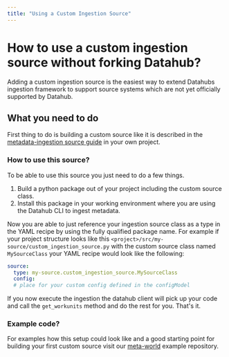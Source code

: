 ```yaml
---
title: "Using a Custom Ingestion Source"
---
```



# How to use a custom ingestion source without forking Datahub?

Adding a custom ingestion source is the easiest way to extend Datahubs ingestion framework to support source systems
which are not yet officially supported by Datahub.

## What you need to do

First thing to do is building a custom source like it is described in
the [metadata-ingestion source guide](../../metadata-ingestion/adding-source.md) in your own project.

### How to use this source?

To be able to use this source you just need to do a few things.

1. Build a python package out of your project including the custom source class.
2. Install this package in your working environment where you are using the Datahub CLI to ingest metadata.

Now you are able to just reference your ingestion source class as a type in the YAML recipe by using the fully qualified
package name. For example if your project structure looks like this `<project>/src/my-source/custom_ingestion_source.py`
with the custom source class named `MySourceClass` your YAML recipe would look like the following:

```yaml
source:
  type: my-source.custom_ingestion_source.MySourceClass
  config:
  # place for your custom config defined in the configModel
```

If you now execute the ingestion the datahub client will pick up your code and call the `get_workunits` method and do
the rest for you. That's it.

### Example code?

For examples how this setup could look like and a good starting point for building your first custom source visit
our [meta-world](https://github.com/acryldata/meta-world) example repository.